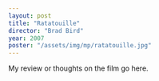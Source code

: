 ```yaml
---
layout: post
title: "Ratatouille"
director: "Brad Bird"
year: 2007
poster: "/assets/img/mp/ratatouille.jpg"
---
```


My review or thoughts on the film go here.
